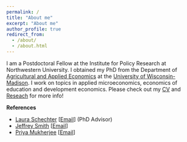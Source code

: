 ```yaml
---
permalink: /
title: "About me"
excerpt: "About me"
author_profile: true
redirect_from: 
  - /about/
  - /about.html
---
```


I am a Postdoctoral Fellow at the Institute for Policy Research at Northwestern University. I obtained my PhD from the Department of [Agricultural and Applied Economics](https://aae.wisc.edu) at the [University of Wisconsin-Madison](https://www.wisc.edu). I work on topics in applied microeconomics, economics of education and development economics. Please check out my [CV](/_pages/cv.md) and [Reseach](/_pages/research.md) for more info!  

<!--I am a development economist with a focus on the economics of education. Most of my current work is on affirmative action policies in early childhood. For more on my work please see my [research](/_pages/research.md).-->



**References**
  - [Laura Schechter](https://aae.wisc.edu/faculty/lschechter/) [[Email](mailto:lschechter@wisc.edu)] (PhD Advisor)
  - [Jeffrey Smith](https://econ.wisc.edu/staff/smith-jeffrey/) [[Email](mailto:econjeff@ssc.wisc.edu)]
  - [Priya Mukherjee](https://aae.wisc.edu/faculty/pmukherjee7/) [[Email](mailto:priya.mukherjee@wisc.edu)]
